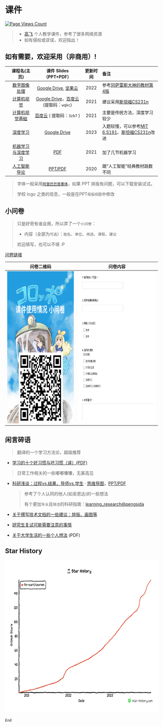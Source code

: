 # 课件

[![Page Views Count](https://badges.toozhao.com/badges/01HK9C6MQG1QK4H1JENV6VDPKG/blue.svg)](https://badges.toozhao.com/stats/01HK9C6MQG1QK4H1JENV6VDPKG "Get your own page views count badge on badges.toozhao.com")

> - [高飞](http://aiart.live) 个人教学课件，参考了很多网络资源
> - 如有侵权或谬误，欢迎指出！

## 如有需要，欢迎采用（非商用）!

|      | 课程名(主页) | 课件 Slides（PPT+PDF） | 更新时间 | 备注 |
|------:|:-----:|:-----------:|:------:|:------|
| <img title="" src="https://github.com/fei-aiart/courses/blob/main/imgs/dip.jpg" alt="" width="100">  | [数字图像处理](/pages/dip.md) | [Google Drive](https://drive.google.com/file/d/1kBmLd-Ik4n2GndXj-rt86rzVzGmG6qqS/view?usp=sharing), [坚果云](https://www.jianguoyun.com/p/DdvpZIgQ7dvLCxiM94QFIAA) | 2022 | 参考[冈萨雷斯大神的教材第4版](https://www.imageprocessingplace.com/index.htm) |
| <img title="" src="/imgs/cv.jpg" alt="" width="100">  | [计算机视觉](/pages/cv.md) |  [Google Drive](https://drive.google.com/file/d/1fUCv_PEQ35MjS6EeDlaj74VGeKD6sQH5/view?usp=sharing)，[百度云](https://pan.baidu.com/s/1itg1i9tG2KAdnddz_mqYAw?pwd=wqkc)(提取码：`wqkc`) | 2021 | 建议采用[斯坦福CS231n](http://cs231n.stanford.edu/) | 
| <img title="" src="/imgs/cvf.jpg" alt="" width="100">   | [计算机视觉基础](/pages/cvf.md)  | [百度云](https://pan.baidu.com/s/1aSCzfstViyukKwRmpdgtpw) ( 提取码：`3zb7` ) | 2021 | 主要是传统方法，深度学习较少 |
| <img title="" src="/imgs/dl.jpg" alt="" width="100">   | [深度学习](/pages/dl.md) |  [Google Drive](https://drive.google.com/file/d/1ApC7AewwzWdOqWsodKIcDCgJ9zfvm6pY/view?usp=share_link)| 2023 | 入题较慢，可以参考[MIT 6.S191](http://introtodeeplearning.com/)、[斯坦福CS231n](http://cs231n.stanford.edu/)改进  |
| <img title="" src="/imgs/mldl.jpg" alt="" width="100"> | [机器学习与深度学习](/pages/mldl.md)  | [PDF](mldl.md) | 2021 | 加了几节机器学习 |
| <img title="" src="/imgs/ai.jpg" alt="" width="100"> | [人工智能导论](/pages/i2ai.md)  | [PPT/PDF](i2ai.md) | 2020 | 跟“人工智能”经典教材路数不同 |

> 字体一般采用[`阿里巴巴普惠体`](https://www.iconfont.cn/fonts/detail?spm=a313x.fonts_index.i1.d9df05512.79fa3a81k7M8Ey&cnid=adI1E7HF7yme)，如果 PPT 排版有问题，可以下载安装试试。
>
> 学校 logo 之类的信息，一般是在PPT`母版视图`中修改

## 小问卷

> 只是好奇有谁会用，所以弄了一个`小问卷`：
> - 内容（全部为`可选`）：`姓名`、`单位`、`用途`、`课程`、`建议`
> 
> 欢迎填写，也可以不填 :P

[问卷链接](https://www.wjx.top/vm/tKywvgq.aspx# )

| 问卷二维码 | 问卷内容 |
|--------------------------------|--------------------------------|
| <img title="" src="/imgs/wjx.png" alt="" height="500"> | <img title="" src="/imgs/wjct.png" alt="" height="500"> | 



## 闲言碎语

> 翻译的一个学习方法论，超级推荐

- [学习的十个好习惯与坏习惯（译）(PDF)](/blogs/study_habits.pdf)

> 日常工作相关的一些嘟嘟囔囔，无甚高见

- [科研浅谈：过程vs.结果，导师vs.学生](/blogs/research.png) · [思维导图](/blogs/research.png)，[PPT/PDF](/blogs/research.pdf)
  > 参考了个人认同的他人(如吴恩达)的一些想法
  > 
  > 有个更加`专业`且`简洁`的科研指南：[learning_research@pengsida](https://github.com/pengsida/learning_research)

- [关于撰写技术文档的一些建议：排版、画图等](https://github.com/fei-aiart/TechNotes)
- [研究生复试可能需要注意的事情](/blogs/reexamination.md)
- [关于大学生活的一些个人想法](/blogs/collegelife.pdf) (PDF)


## Star History

<img title="" src="/imgs/star-history-20231227.png" alt="" height="500">

`End`
